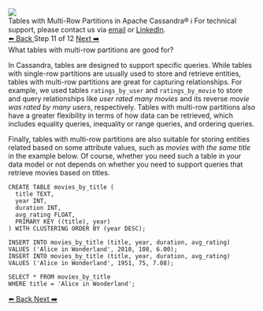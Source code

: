 <!-- TOP -->
<div class="top">
  <img src="https://datastax-academy.github.io/katapod-shared-assets/images/ds-academy-logo.svg" />
  <div class="scenario-title-section">
    <span class="scenario-title">Tables with Multi-Row Partitions in Apache Cassandra®</span>
    <span class="scenario-subtitle">ℹ️ For technical support, please contact us via <a href="mailto:aleksandr.volochnev@datastax.com">email</a> or <a href="https://dtsx.io/aleks">LinkedIn</a>.</span>
  </div>
</div>

<!-- NAVIGATION -->
<div id="navigation-top" class="navigation-top">
 <a href='command:katapod.loadPage?[{"step":"step10-astra"}]'
   class="btn btn-dark navigation-top-left">⬅️ Back
 </a>
<span class="step-count"> Step 11 of 12</span>
 <a href='command:katapod.loadPage?[{"step":"step12-astra"}]'
    class="btn btn-dark navigation-top-right">Next ➡️
  </a>
</div>

<!-- CONTENT -->

<div class="step-title">What tables with multi-row partitions are good for?</div>

In Cassandra, tables are designed to support specific queries. While tables with 
single-row partitions are usually used to store and retrieve entities,  
tables with multi-row partitions are great for capturing relationships.
For example, we used tables `ratings_by_user` and `ratings_by_movie` to store and query relationships like 
*user rated many movies* and its reverse *movie was rated by many users*, respectively.
Tables with multi-row partitions also have a greater flexibility in terms of how data
can be retrieved, which includes equality queries, inequality or range queries, 
and ordering queries.

Finally, tables with multi-row partitions are also suitable for storing entities related based on some attribute values,
such as *movies with the same title* in the example below. Of course, whether you need such a table in your data model or not
depends on whether you need to support queries that retrieve movies based on titles.
 
```
CREATE TABLE movies_by_title (
  title TEXT,
  year INT,
  duration INT,
  avg_rating FLOAT,
  PRIMARY KEY ((title), year)
) WITH CLUSTERING ORDER BY (year DESC);

INSERT INTO movies_by_title (title, year, duration, avg_rating) 
VALUES ('Alice in Wonderland', 2010, 108, 6.00);
INSERT INTO movies_by_title (title, year, duration, avg_rating) 
VALUES ('Alice in Wonderland', 1951, 75, 7.08);

SELECT * FROM movies_by_title
WHERE title = 'Alice in Wonderland';
```

<!-- NAVIGATION -->
<div id="navigation-top" class="navigation-top">
 <a href='command:katapod.loadPage?[{"step":"step10-astra"}]'
   class="btn btn-dark navigation-top-left">⬅️ Back
 </a>
 <a href='command:katapod.loadPage?[{"step":"step12-astra"}]'
    class="btn btn-dark navigation-top-right">Next ➡️
  </a>
</div>

